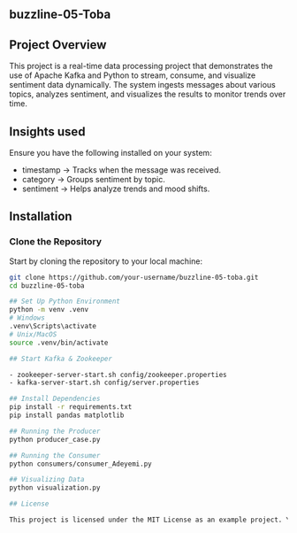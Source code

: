 ## buzzline-05-Toba
## Project Overview

This project is a real-time data processing project that demonstrates the use of Apache Kafka and Python to stream, consume, and visualize sentiment data dynamically. The system ingests messages about various topics, analyzes sentiment, and visualizes the results to monitor trends over time.

## Insights used

Ensure you have the following installed on your system:
- timestamp → Tracks when the message was received.
- category → Groups sentiment by topic.
- sentiment → Helps analyze trends and mood shifts.

## Installation

### Clone the Repository

Start by cloning the repository to your local machine:

```bash
git clone https://github.com/your-username/buzzline-05-toba.git
cd buzzline-05-toba

## Set Up Python Environment
python -m venv .venv
# Windows
.venv\Scripts\activate
# Unix/MacOS
source .venv/bin/activate

## Start Kafka & Zookeeper

- zookeeper-server-start.sh config/zookeeper.properties
- kafka-server-start.sh config/server.properties

## Install Dependencies
pip install -r requirements.txt
pip install pandas matplotlib

## Running the Producer
python producer_case.py

## Running the Consumer
python consumers/consumer_Adeyemi.py

## Visualizing Data
python visualization.py

## License

This project is licensed under the MIT License as an example project. You are encouraged to fork, copy, explore, and modify the code as you like. See the LICENSE file for more.

